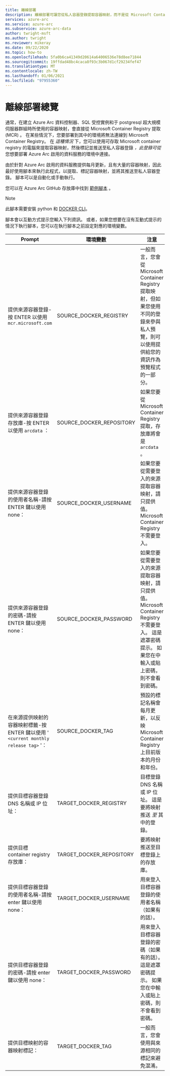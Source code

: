```yaml
---
title: 離線部署
description: 離線部署可讓您從私人容器登錄提取容器映射，而不是從 Microsoft Container Registry 提取。
services: azure-arc
ms.service: azure-arc
ms.subservice: azure-arc-data
author: twright-msft
ms.author: twright
ms.reviewer: mikeray
ms.date: 09/22/2020
ms.topic: how-to
ms.openlocfilehash: 5fa0b6ca41349d20614a64006536e78d8ee71844
ms.sourcegitcommit: 19ffdad48bc4caca8f93c3b067d1cf29234fef47
ms.translationtype: MT
ms.contentlocale: zh-TW
ms.lasthandoff: 01/06/2021
ms.locfileid: "97955360"
---
```

# <a name="offline-deployment-overview"></a>離線部署總覽

通常，在建立 Azure Arc 資料控制器、SQL 受控實例和于 postgresql 超大規模伺服器群組時所使用的容器映射，會直接從 Microsoft Container Registry 提取 (MCR) 。 在某些情況下，您要部署到其中的環境將無法連線到 Microsoft Container Registry。  在 _這種情況_ 下，您可以使用可存取 Microsoft container registry 的電腦來提取容器映射，然後標記並推送至私人容器登錄 _，此登錄可從_ 您想要部署 Azure Arc 啟用的資料服務的環境中連接。

由於針對 Azure Arc 啟用的資料服務提供每月更新，且有大量的容器映射，因此最好使用腳本來執行此程式，以提取、標記容器映射，並將其推送至私人容器登錄。  腳本可以是自動化或手動執行。

您可以在 Azure Arc GitHub 存放庫中找到 [範例腳本](https://raw.githubusercontent.com/microsoft/azure_arc/main/arc_data_services/deploy/scripts/pull-and-push-arc-data-services-images-to-private-registry.py) 。

> [!NOTE]
> 此腳本需要安裝 python 和 [DOCKER CLI](https://docs.docker.com/install/)。

腳本會以互動方式提示您輸入下列資訊。  或者，如果您想要在沒有互動式提示的情況下執行腳本，您可以在執行腳本之前設定對應的環境變數。

|Prompt|環境變數|注意|
|---|---|---|
|提供來源容器登錄-按 ENTER 以使用 `mcr.microsoft.com`|SOURCE_DOCKER_REGISTRY|一般而言，您會從 Microsoft Container Registry 提取映射，但如果您使用不同的登錄來參與私人預覽，則可以使用提供給您的資訊作為預覽程式的一部分。|
|提供來源容器登錄存放庫-按 ENTER 以使用 `arcdata` ：|SOURCE_DOCKER_REPOSITORY|如果您要從 Microsoft Container Registry 提取，存放庫將會是 `arcdata` 。|
|提供來源容器登錄的使用者名稱-請按 ENTER 鍵以使用 none：|SOURCE_DOCKER_USERNAME|如果您要從需要登入的來源提取容器映射，請只提供值。  Microsoft Container Registry 不需要登入。|
|提供來源容器登錄的密碼-請按 ENTER 鍵以使用 none：|SOURCE_DOCKER_PASSWORD|如果您要從需要登入的來源提取容器映射，請只提供值。  Microsoft Container Registry 不需要登入。 這是遮罩密碼提示。  如果您在中輸入或貼上密碼，則不會看到密碼。|
|在來源提供映射的容器映射標籤-按 ENTER 鍵以使用 ' `<current monthly release tag>` '：|SOURCE_DOCKER_TAG|預設的標記名稱會每月更新，以反映 Microsoft Container Registry 上目前版本的月份和年份。|
|提供目標容器登錄 DNS 名稱或 IP 位址：|TARGET_DOCKER_REGISTRY|目標登錄 DNS 名稱或 IP 位址。  這是要將映射推送 _至_ 其中的登錄。|
|提供目標 container registry 存放庫：|TARGET_DOCKER_REPOSITORY|要將映射推送至目標登錄上的存放庫。|
|提供目標容器登錄的使用者名稱-請按 enter 鍵以使用 none：|TARGET_DOCKER_USERNAME|用來登入目標容器登錄的使用者名稱（如果有的話）。|
|提供目標容器登錄的密碼-請按 enter 鍵以使用 none：|TARGET_DOCKER_PASSWORD|用來登入目標容器登錄的密碼（如果有的話）。 這是遮罩密碼提示。  如果您在中輸入或貼上密碼，則不會看到密碼。|
|提供目標映射的容器映射標記：|TARGET_DOCKER_TAG|一般而言，您會使用與來源相同的標記來避免混淆。|
